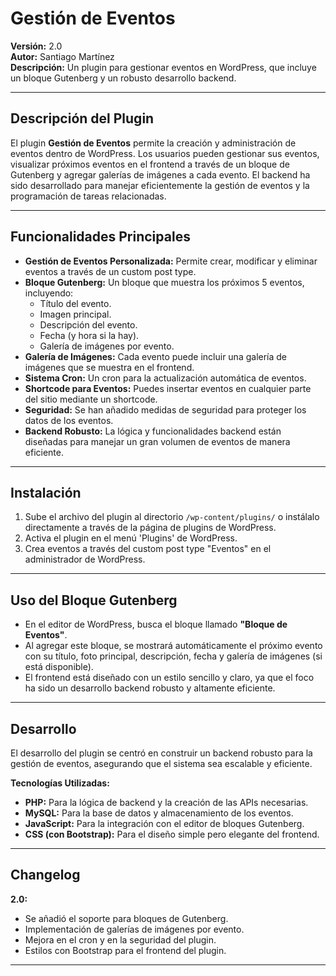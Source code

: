 # Gestión de Eventos

**Versión:** 2.0  
**Autor:** Santiago Martínez  
**Descripción:** Un plugin para gestionar eventos en WordPress, que incluye un bloque Gutenberg y un robusto desarrollo backend.  

---

## Descripción del Plugin

El plugin **Gestión de Eventos** permite la creación y administración de eventos dentro de WordPress. Los usuarios pueden gestionar sus eventos, visualizar próximos eventos en el frontend a través de un bloque de Gutenberg y agregar galerías de imágenes a cada evento. El backend ha sido desarrollado para manejar eficientemente la gestión de eventos y la programación de tareas relacionadas.

---

## Funcionalidades Principales

- **Gestión de Eventos Personalizada:** Permite crear, modificar y eliminar eventos a través de un custom post type.
- **Bloque Gutenberg:** Un bloque que muestra los próximos 5 eventos, incluyendo:
  - Título del evento.
  - Imagen principal.
  - Descripción del evento.
  - Fecha (y hora si la hay).
  - Galería de imágenes por evento.
- **Galería de Imágenes:** Cada evento puede incluir una galería de imágenes que se muestra en el frontend.
- **Sistema Cron:** Un cron para la actualización automática de eventos.
- **Shortcode para Eventos:** Puedes insertar eventos en cualquier parte del sitio mediante un shortcode.
- **Seguridad:** Se han añadido medidas de seguridad para proteger los datos de los eventos.
- **Backend Robusto:** La lógica y funcionalidades backend están diseñadas para manejar un gran volumen de eventos de manera eficiente.

---

## Instalación

1. Sube el archivo del plugin al directorio `/wp-content/plugins/` o instálalo directamente a través de la página de plugins de WordPress.
2. Activa el plugin en el menú 'Plugins' de WordPress.
3. Crea eventos a través del custom post type "Eventos" en el administrador de WordPress.

---

## Uso del Bloque Gutenberg

- En el editor de WordPress, busca el bloque llamado **"Bloque de Eventos"**.
- Al agregar este bloque, se mostrará automáticamente el próximo evento con su título, foto principal, descripción, fecha y galería de imágenes (si está disponible).
- El frontend está diseñado con un estilo sencillo y claro, ya que el foco ha sido un desarrollo backend robusto y altamente eficiente.

---

## Desarrollo

El desarrollo del plugin se centró en construir un backend robusto para la gestión de eventos, asegurando que el sistema sea escalable y eficiente. 

**Tecnologías Utilizadas:**

- **PHP:** Para la lógica de backend y la creación de las APIs necesarias.
- **MySQL:** Para la base de datos y almacenamiento de los eventos.
- **JavaScript:** Para la integración con el editor de bloques Gutenberg.
- **CSS (con Bootstrap):** Para el diseño simple pero elegante del frontend.

---

## Changelog

**2.0:**
- Se añadió el soporte para bloques de Gutenberg.
- Implementación de galerías de imágenes por evento.
- Mejora en el cron y en la seguridad del plugin.
- Estilos con Bootstrap para el frontend del plugin.

---


